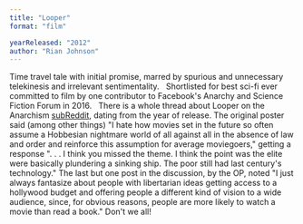 ```yaml
---
title: "Looper"
format: "film"

yearReleased: "2012"
author: "Rian Johnson"
---
```

Time travel tale with initial promise, marred by spurious  and unnecessary telekinesis and irrelevant sentimentality.
 
Shortlisted for best sci-fi ever committed to film by one  contributor to Facebook's Anarchy and Science Fiction Forum in 2016.
 
There is a whole thread about Looper on the  Anarchism <a href="https://www.reddit.com/r/Anarchism/comments/13h38o/looper/"> subReddit</a>, dating from the year of release. The original poster said (among  other things) "I hate how movies set in the future so often assume a Hobbesian  nightmare world of all against all in the absence of law and order and reinforce  this assumption for average moviegoers," getting a response ". . . I think you  missed the theme. I think the point was the elite were basically plundering a  sinking ship. The poor still had last century's technology." The last but one  post in the discussion, by the OP, noted "I just always fantasize about people  with libertarian ideas getting access to a hollywood budget and offering people  a different kind of vision to a wide audience, since, for obvious reasons,  people are more likely to watch a movie than read a book." Don't we all!